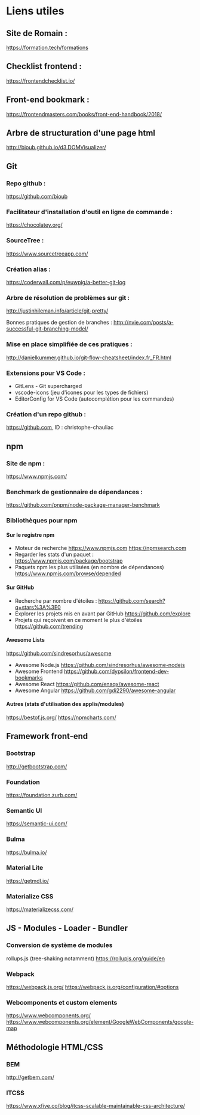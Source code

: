 # Liens utiles

## Site de Romain : 
https://formation.tech/formations

## Checklist frontend : 
https://frontendchecklist.io/

## Front-end bookmark : 
https://frontendmasters.com/books/front-end-handbook/2018/

## Arbre de structuration d'une page html
http://bioub.github.io/d3.DOMVisualizer/

## Git

### Repo github : 
https://github.com/bioub

### Facilitateur d'installation d'outil en ligne de commande : 
https://chocolatey.org/

### SourceTree : 
https://www.sourcetreeapp.com/

### Création alias : 
https://coderwall.com/p/euwpig/a-better-git-log

### Arbre de résolution de problèmes sur git : 
http://justinhileman.info/article/git-pretty/

Bonnes pratiques de gestion de branches : 
http://nvie.com/posts/a-successful-git-branching-model/

### Mise en place simplifiée de ces pratiques : 
http://danielkummer.github.io/git-flow-cheatsheet/index.fr_FR.html

### Extensions pour VS Code : 
- GitLens - Git supercharged
- vscode-icons (jeu d'icones pour les types de fichiers)
- EditorConfig for VS Code (autocomplétion pour les commandes)

### Création d'un repo github : 
https://github.com 
ID : christophe-chauliac


## npm

### Site de npm : 
https://www.npmjs.com/

### Benchmark de gestionnaire de dépendances : 
https://github.com/pnpm/node-package-manager-benchmark

### Bibliothèques pour npm 

#### Sur le registre npm

- Moteur de recherche
https://www.npmjs.com
https://npmsearch.com
- Regarder les stats d'un paquet :
https://www.npmjs.com/package/bootstrap
- Paquets npm les plus utilisées (en nombre de dépendances)
https://www.npmjs.com/browse/depended

#### Sur GitHub

- Recherche par nombre d'étoiles :
https://github.com/search?q=stars%3A%3E0
- Explorer les projets mis en avant par GitHub
https://github.com/explore
- Projets qui reçoivent en ce moment le plus d'étoiles
https://github.com/trending

#### Awesome Lists

https://github.com/sindresorhus/awesome
- Awesome Node.js
https://github.com/sindresorhus/awesome-nodejs
- Awesome Frontend
https://github.com/dypsilon/frontend-dev-bookmarks
- Awesome React
https://github.com/enaqx/awesome-react
- Awesome Angular
https://github.com/gdi2290/awesome-angular

#### Autres (stats d'utilisation des applis/modules)

https://bestof.js.org/
https://npmcharts.com/

## Framework front-end

### Bootstrap
http://getbootstrap.com/

### Foundation
https://foundation.zurb.com/

### Semantic UI
https://semantic-ui.com/

### Bulma 
https://bulma.io/

### Material Lite
https://getmdl.io/

### Materialize CSS
https://materializecss.com/

## JS - Modules - Loader - Bundler

### Conversion de système de modules
rollups.js (tree-shaking notamment)
https://rollupjs.org/guide/en

### Webpack
https://webpack.js.org/
https://webpack.js.org/configuration/#options

### Webcomponents et custom elements
https://www.webcomponents.org/
https://www.webcomponents.org/element/GoogleWebComponents/google-map

## Méthodologie HTML/CSS

### BEM
http://getbem.com/
### ITCSS
https://www.xfive.co/blog/itcss-scalable-maintainable-css-architecture/
